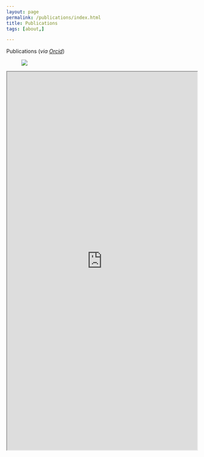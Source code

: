 ```yaml
---
layout: page
permalink: /publications/index.html
title: Publications
tags: [about,]

---
```


Publications (_via [Orcid](http://orcid.org/0000-0003-3362-7806.html)_)

<figure class="third">
	<a href="{{ site.url }}/files/WilsonAdam_CV.pdf"><img src="{{ site.url }}/images/WilsonAdam_CV_thumb.png"></a>
</figure>


<iframe src="http://orcid.org/0000-0003-3362-7806" width="100%" height="1000px"></iframe>

<script>$("#testLoad").load("http://orcid.org/0000-0003-3362-7806");</script>
<div id="testLoad"></div>
